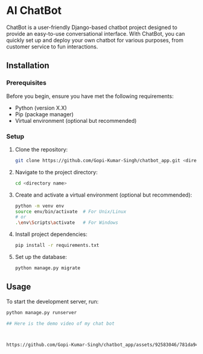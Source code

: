 # AI ChatBot

ChatBot is a user-friendly Django-based chatbot project designed to provide an easy-to-use conversational interface. With ChatBot, you can quickly set up and deploy your own chatbot for various purposes, from customer service to fun interactions.

## Installation

### Prerequisites

Before you begin, ensure you have met the following requirements:
- Python (version X.X)
- Pip (package manager)
- Virtual environment (optional but recommended)

### Setup

1. Clone the repository:

    ```bash
    git clone https://github.com/Gopi-Kumar-Singh/chatbot_app.git <directory name>
    ```

2. Navigate to the project directory:

    ```bash
    cd <directory name>
    ```

3. Create and activate a virtual environment (optional but recommended):

    ```bash
    python -m venv env
    source env/bin/activate  # For Unix/Linux
    # or
    .\env\Scripts\activate   # For Windows
    ```

4. Install project dependencies:

    ```bash
    pip install -r requirements.txt
    ```

5. Set up the database:

    ```bash
    python manage.py migrate
    ```

## Usage

To start the development server, run:

```bash
python manage.py runserver

## Here is the demo video of my chat bot



https://github.com/Gopi-Kumar-Singh/chatbot_app/assets/92583046/781da943-4dc2-447b-84df-92724c74f9c9

